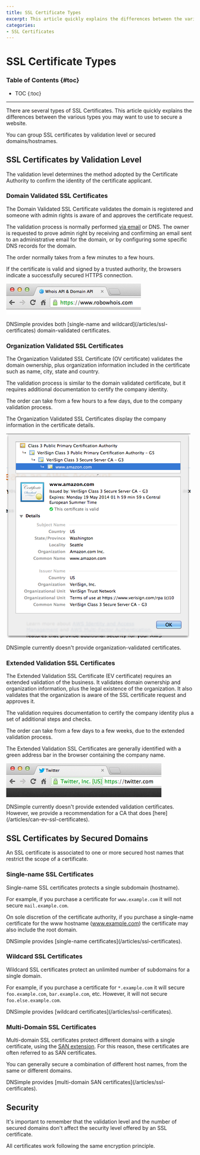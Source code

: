 ```yaml
---
title: SSL Certificate Types
excerpt: This article quickly explains the differences between the various types you may want to use to secure a website.
categories:
- SSL Certificates
---
```


# SSL Certificate Types

### Table of Contents {#toc}

* TOC
{:toc}

---

There are several types of SSL Certificates. This article quickly explains the differences between the various types you may want to use to secure a website.

You can group SSL certificates by validation level or secured domains/hostnames.

## SSL Certificates by Validation Level

The validation level determines the method adopted by the Certificate Authority to confirm the identity of the certificate applicant.

### Domain Validated SSL Certificates

The Domain Validated SSL Certificate validates the domain is registered and someone with admin rights is aware of and approves the certificate request.

The validation process is normally performed [via email](/articles/ssl-certificates-email-validation) or DNS. The owner is requested to prove admin right by receiving and confirming an email sent to an administrative email for the domain, or by configuring some specific DNS records for the domain.

The order normally takes from a few minutes to a few hours.

If the certificate is valid and signed by a trusted authority, the browsers indicate a successfully secured HTTPS connection.

![](/files/dnsimple-ssltypes-https.png)

<callout>
DNSimple provides both [single-name and wildcard](/articles/ssl-certificates) domain-validated certificates.
</callout>

### Organization Validated SSL Certificates

The Organization Validated SSL Certificate (OV certificate) validates the domain ownership, plus organization information included in the certificate such as name, city, state and country.

The validation process is similar to the domain validated certificate, but it requires additional documentation to certify the company identity.

The order can take from a few hours to a few days, due to the company validation process.

The Organization Validated SSL Certificates display the company information in the certificate details.

![](/files/dnsimple-ssltypes-company.png)

<callout>
DNSimple currently doesn't provide organization-validated certificates.
</callout>

### Extended Validation SSL Certificates

The Extended Validation SSL Certificate (EV certificate) requires an extended validation of the business. It validates domain ownership and organization information, plus the legal existence of the organization. It also validates that the organization is aware of the SSL certificate request and approves it.

The validation requires documentation to certify the company identity plus a set of additional steps and checks.

The order can take from a few days to a few weeks, due to the extended validation process.

The Extended Validation SSL Certificates are generally identified with a green address bar in the browser containing the company name.

![](/files/dnsimple-ssltypes-greenbar.png)

<callout>
DNSimple currently doesn't provide extended validation certificates. However, we provide a recommendation for a CA that does [here](/articles/can-ev-ssl-certificates).
</callout>


## SSL Certificates by Secured Domains

An SSL certificate is associated to one or more secured host names that restrict the scope of a certificate.

### Single-name SSL Certificates

Single-name SSL certificates protects a single subdomain (hostname).

For example, if you purchase a certificate for `www.example.com` it will not secure `mail.example.com`.

On sole discretion of the certificate authority, if you purchase a single-name certificate for the www hostname (www.example.com) the certificate may also include the root domain.

<callout>
DNSimple provides [single-name certificates](/articles/ssl-certificates).
</callout>

### Wildcard SSL Certificates

Wildcard SSL certificates protect an unlimited number of subdomains for a single domain.

For example, if you purchase a certificate for `*.example.com` it will secure `foo.example.com`, `bar.example.com`, etc. However, it will not secure `foo.else.example.com`.

<callout>
DNSimple provides [wildcard certificates](/articles/ssl-certificates).
</callout>

### Multi-Domain SSL Certificates

Multi-domain SSL certificates protect different domains with a single certificate, using the [SAN extension](/articles/what-is-ssl-san). For this reason, these certificates are often referred to as SAN certificates.

You can generally secure a combination of different host names, from the same or different domains.

<callout>
DNSimple provides [multi-domain SAN certificates](/articles/ssl-certificates).
</callout>


## Security

It's important to remember that the validation level and the number of secured domains don't affect the security level offered by an SSL certificate.

All certificates work following the same encryption principle.
